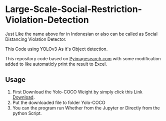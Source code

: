 # Large-Scale-Social-Restriction-Violation-Detection
Just Like the name above for in Indonesian or also can be called as Social Distancing Violation Detector.

This Code using YOLOv3 As it's Object detection.

This repository code based on [Pyimagesearch.com](https://www.pyimagesearch.com/2020/06/01/opencv-social-distancing-detector/) with some modification added to like automaticly print the result to Excel.

## Usage
1. First Download the Yolo-COCO Weight by simply click this Link [Download](https://drive.google.com/file/d/1alAYIahvuSzg0sa5G__bABx0Y2Nc8plI/view?usp=sharing).
2. Put the downloaded file to folder Yolo-COCO
3. You can the program run Whether from the Jupyter or Directly from the python Script.
